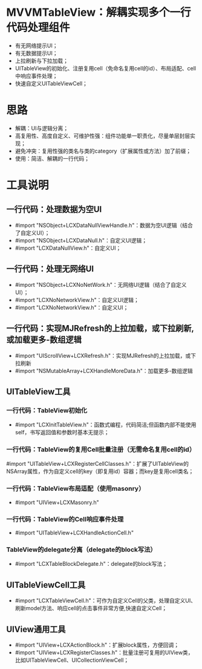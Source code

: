 # MVVMTableView：解耦实现多个一行代码处理组件
* 有无网络提示UI；
* 有无数据提示UI；
* 上拉刷新与下拉加载；
* UITableView的初始化、注册复用cell（免命名复用cell的id）、布局适配、cell中响应事件处理；
* 快速自定义UITableViewCell；

# 思路
* 解耦：UI与逻辑分离；
* 高复用性、高度自定义、可维护性强：组件功能单一职责化，尽量单层封层实现；
* 避免冲突：复用性强的类名与类的category（扩展属性或方法）加了前缀；
* 使用：简洁、解耦的一行代码；

# 工具说明
## 一行代码：处理数据为空UI
* #import "NSObject+LCXDataNullViewHandle.h"：数据为空UI逻辑（结合了自定义UI）；
* #import "NSObject+LCXDataNull.h"：自定义UI逻辑；
* #import "LCXDataNullView.h"：自定义UI；

## 一行代码：处理无网络UI
* #import "NSObject+LCXNoNetWork.h"：无网络UI逻辑（结合了自定义UI）；
* #import "LCXNoNetworkView.h"：自定义UI逻辑；
* #import "LCXNoNetworkView.h"：自定义UI；

## 一行代码：实现MJRefresh的上拉加载，或下拉刷新,或加载更多-数组逻辑
* #import "UIScrollView+LCXRefresh.h"：实现MJRefresh的上拉加载，或下拉刷新
* #import "NSMutableArray+LCXHandleMoreData.h"：加载更多-数组逻辑

##  UITableView工具
### 一行代码：TableView初始化
* #import "LCXInitTableView.h"：函数式编程，代码简洁;但函数内部不能使用self，书写返回值和参数时基本无提示；
### 一行代码：TableView的复用Cell批量注册（无需命名复用cell的id）
#import "UITableView+LCXRegisterCellClasses.h"：扩展了UITableView的NSArray属性，作为自定义cell的key（即复用id）容器；而key是复用cell类名；
### 一行代码：TableView布局适配（使用masonry）
* #import "UIView+LCXMasonry.h"
### 一行代码：TableView的Cell响应事件处理
* #import "UITableView+LCXHandleActionCell.h"
### TableView的delegate分离（delegate的block写法）
* #import "LCXTableBlockDelegate.h"：delegate的block写法；

## UITableViewCell工具
* #import "LCXTableViewCell.h"：可作为自定义Cell的父类，处理自定义UI、刷新model方法、响应cell的点击事件非常方便,快速自定义Cell；

## UIView通用工具
* #import "UIView+LCXActionBlock.h"：扩展block属性，方便回调；
* #import "UIView+LCXRegisterClasses.h"：批量注册可复用的UIView类，比如UITableViewCell、UICollectionViewCell；

